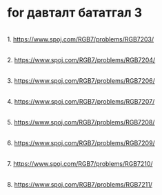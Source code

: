# for давталт бататгал 3

<br>1. https://www.spoj.com/RGB7/problems/RGB7203/

<br>2. https://www.spoj.com/RGB7/problems/RGB7204/

<br>3. https://www.spoj.com/RGB7/problems/RGB7206/

<br>4. https://www.spoj.com/RGB7/problems/RGB7207/

<br>5. https://www.spoj.com/RGB7/problems/RGB7208/

<br>6. https://www.spoj.com/RGB7/problems/RGB7209/

<br>7. https://www.spoj.com/RGB7/problems/RGB7210/

<br>8. https://www.spoj.com/RGB7/problems/RGB7211/

<!-- &ensp; **Гаралт:** 
<br>&ensp;&ensp;&ensp;&ensp; 0 0
<br>&ensp; &ensp;&ensp;&ensp;1 1
<br>&ensp; &ensp;&ensp;&ensp;1 4
<br>&ensp; &ensp;&ensp;&ensp;2 2
<br>&ensp; &ensp;&ensp;&ensp;2 3
<br>&ensp; &ensp;&ensp;&ensp;3 2
<br>&ensp; &ensp;&ensp;&ensp;3 3
<br>&ensp; &ensp;&ensp;&ensp;4 1
<br>&ensp; &ensp;&ensp;&ensp;4 4 -->
